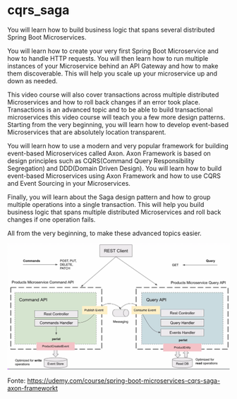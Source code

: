# cqrs_saga

You will learn how to build business logic that spans several distributed Spring Boot Microservices. 

You will learn how to create your very first Spring Boot Microservice and how to handle HTTP requests. You will then learn how to run multiple instances of your Microservice behind an API Gateway and how to make them discoverable. This will help you scale up your microservice up and down as needed.

This video course will also cover transactions across multiple distributed Microservices and how to roll back changes if an error took place. Transactions is an advanced topic and to be able to build transactional microservices this video course will teach you a few more design patterns. Starting from the very beginning, you will learn how to develop event-based Microservices that are absolutely location transparent.

You will learn how to use a modern and very popular framework for building event-based Microservices called Axon. Axon Framework is based on design principles such as CQRS(Command Query Responsibility Segregation) and DDD(Domain Driven Design). You will learn how to build event-based Microservices using Axon Framework and how to use CQRS and Event Sourcing in your Microservices.

Finally, you will learn about the Saga design pattern and how to group multiple operations into a single transaction. This will help you build business logic that spans multiple distributed Microservices and roll back changes if one operation fails.

All from the very beginning, to make these advanced topics easier.

![img.png](img.png)

Fonte: https://udemy.com/course/spring-boot-microservices-cqrs-saga-axon-frameworkt


